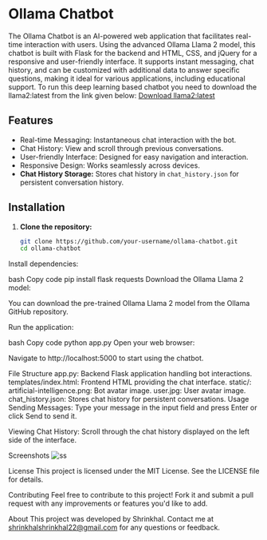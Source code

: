 # Ollama Chatbot

The Ollama Chatbot is an AI-powered web application that facilitates real-time interaction with users. Using the advanced Ollama Llama 2 model, this chatbot is built with Flask for the backend and HTML, CSS, and jQuery for a responsive and user-friendly interface. It supports instant messaging, chat history, and can be customized with additional data to answer specific questions, making it ideal for various applications, including educational support.
To run this deep learning based chatbot you need to download the llama2:latest from the link given below:
[Download llama2:latest](https://ollama.com/library/llama2)

## Features

- Real-time Messaging: Instantaneous chat interaction with the bot.
- Chat History: View and scroll through previous conversations.
- User-friendly Interface: Designed for easy navigation and interaction.
- Responsive Design: Works seamlessly across devices.
- **Chat History Storage:** Stores chat history in `chat_history.json` for persistent conversation history.

## Installation

1. **Clone the repository:**

   ```bash
   git clone https://github.com/your-username/ollama-chatbot.git
   cd ollama-chatbot
Install dependencies:

bash
Copy code
pip install flask requests
Download the Ollama Llama 2 model:

You can download the pre-trained Ollama Llama 2 model from the Ollama GitHub repository.

Run the application:

bash
Copy code
python app.py
Open your web browser:

Navigate to http://localhost:5000 to start using the chatbot.

File Structure
app.py: Backend Flask application handling bot interactions.
templates/index.html: Frontend HTML providing the chat interface.
static/:
artificial-intelligence.png: Bot avatar image.
user.jpg: User avatar image.
chat_history.json: Stores chat history for persistent conversations.
Usage
Sending Messages:
Type your message in the input field and press Enter or click Send to send it.

Viewing Chat History:
Scroll through the chat history displayed on the left side of the interface.

Screenshots
![ss](https://github.com/Shrinkhal01/CHATBOT-LLama-2/assets/97280075/ce4e3afd-8551-499a-a430-b06c832a1712)


License
This project is licensed under the MIT License. See the LICENSE file for details.

Contributing
Feel free to contribute to this project! Fork it and submit a pull request with any improvements or features you'd like to add.

About
This project was developed by Shrinkhal. Contact me at shrinkhalshrinkhal22@gmail.com for any questions or feedback.

